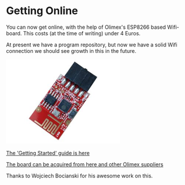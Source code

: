 # Getting Online

You can now get online, with the help of Olimex's ESP8266 based Wifi-board. This costs (at the time of writing) under 4 Euros.

At present we have a program repository, but now we have a solid Wifi connection we should see growth in this in the future.

![MOD-WIFI-ESP8266-1](./assets/MOD-WIFI-ESP8266-1.jpg)

[The 'Getting Started' guide is here](https://gitlab.com/bocianu/neo-networking)

[The board can be acquired from here and other Olimex suppliers](https://www.olimex.com/Products/IoT/ESP8266/MOD-WIFI-ESP8266/open-source-hardware)

Thanks to Wojciech Bocianski for his awesome work on this.
